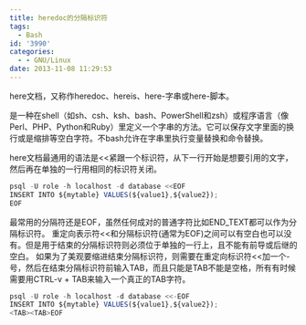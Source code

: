 ```yaml
---
title: heredoc的分隔标识符
tags:
  - Bash
id: '3990'
categories:
  - - GNU/Linux
date: 2013-11-08 11:29:53
---
```


here文档，又称作heredoc、hereis、here-字串或here-脚本。
<!-- more -->
是一种在shell（如sh、csh、ksh、bash、PowerShell和zsh）或程序语言（像Perl、PHP、Python和Ruby）里定义一个字串的方法。它可以保存文字里面的换行或是缩排等空白字符。不bash允许在字串里执行变量替换和命令替换。

here文档最通用的语法是<<紧跟一个标识符，从下一行开始是想要引用的文字，然后再在单独的一行用相同的标识符关闭。

```js
psql -U role -h localhost -d database <<EOF
INSERT INTO ${mytable} VALUES(${value1},${value2});
EOF
```

最常用的分隔符还是EOF，虽然任何成对的普通字符比如END_TEXT都可以作为分隔标识符。
重定向表示符<<和分隔标识符(通常为EOF)之间可以有空白也可以没有。但是用于结束的分隔标识符则必须位于单独的一行上，且不能有前导或后继的空白。
如果为了美观要缩进结束分隔标识符，则需要在重定向标识符<<加一个-号，然后在结束分隔标识符前输入TAB，而且只能是TAB不能是空格，所有有时候需要用CTRL-v + TAB来输入一个真正的TAB字符。

```js
psql -U role -h localhost -d database <<-EOF
INSERT INTO ${mytable} VALUES(${value1},${value2});
<TAB><TAB>EOF
```